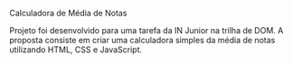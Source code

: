 Calculadora de Média de Notas

Projeto foi desenvolvido para uma tarefa da IN Junior na trilha de DOM. 
A proposta consiste em criar uma calculadora simples da média de notas utilizando HTML, CSS e JavaScript.
